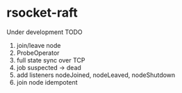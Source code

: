 # rsocket-raft

Under development
TODO
1. join/leave node
2. ProbeOperator
3. full state sync over TCP
4. job suspected -> dead
5. add listeners nodeJoined, nodeLeaved, nodeShutdown
6. join node idempotent
